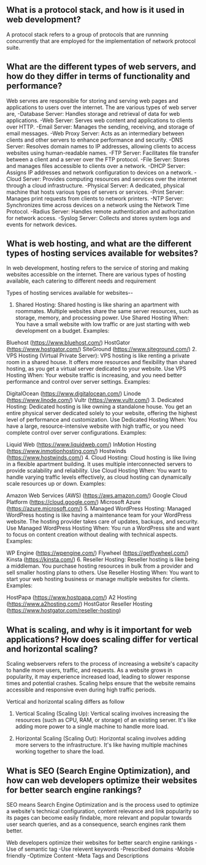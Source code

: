 ## What is a protocol stack, and how is it used in web development?

A protocol stack refers to a group of protocols that are runnning concurrently that are employed for the implementation of network protocol suite.

## What are the different types of web servers, and how do they differ in terms of functionality and performance?
Web servres are responsible for storing and serving web pages and applications to users over the internet. The are various types of web server are,
    -Database Server: Handles storage and retrieval of data for web applications.
    -Web Server: Serves web content and applications to clients over HTTP.
    -Email Server: Manages the sending, receiving, and storage of email messages.
    -Web Proxy Server: Acts as an intermediary between clients and other servers to enhance performance and security.
    -DNS Server: Resolves domain names to IP addresses, allowing clients to access websites using human-readable names.
    -FTP Server: Facilitates file transfer between a client and a server over the FTP protocol.
    -File Server: Stores and manages files accessible to clients over a network.
    -DHCP Server: Assigns IP addresses and network configuration to devices on a network.
    -Cloud Server: Provides computing resources and services over the internet through a cloud infrastructure.
    -Physical Server: A dedicated, physical machine that hosts various types of servers or services.
    -Print Server: Manages print requests from clients to network printers.
    -NTP Server: Synchronizes time across devices on a network using the Network Time Protocol.
    -Radius Server: Handles remote authentication and authorization for network access.
    -Syslog Server: Collects and stores system logs and events for network devices.


## What is web hosting, and what are the different types of hosting services available for websites?
In web development, hosting refers to the service of storing and making websites accessible on the internet. There are various types of hosting available, each catering to different needs and requirement

Types of hosting services available for websites--
1. Shared Hosting:
Shared hosting is like sharing an apartment with roommates. Multiple websites share the same server resources, such as storage, memory, and processing power.
Use Shared Hosting When: You have a small website with low traffic or are just starting with web development on a budget.
Examples:

Bluehost (https://www.bluehost.com/)
HostGator (https://www.hostgator.com/)
SiteGround (https://www.siteground.com/)
2. VPS Hosting (Virtual Private Server):
VPS hosting is like renting a private room in a shared house. It offers more resources and flexibility than shared hosting, as you get a virtual server dedicated to your website.
Use VPS Hosting When: Your website traffic is increasing, and you need better performance and control over server settings.
Examples:

DigitalOcean (https://www.digitalocean.com/)
Linode (https://www.linode.com/)
Vultr (https://www.vultr.com/)
3. Dedicated Hosting:
Dedicated hosting is like owning a standalone house. You get an entire physical server dedicated solely to your website, offering the highest level of performance and customization.
Use Dedicated Hosting When: You have a large, resource-intensive website with high traffic, or you need complete control over server configurations.
Examples:

Liquid Web (https://www.liquidweb.com/)
InMotion Hosting (https://www.inmotionhosting.com/)
Hostwinds (https://www.hostwinds.com/)
4. Cloud Hosting:
Cloud hosting is like living in a flexible apartment building. It uses multiple interconnected servers to provide scalability and reliability.
Use Cloud Hosting When: You want to handle varying traffic levels effectively, as cloud hosting can dynamically scale resources up or down.
Examples:

Amazon Web Services (AWS) (https://aws.amazon.com/)
Google Cloud Platform (https://cloud.google.com/)
Microsoft Azure (https://azure.microsoft.com/)
5. Managed WordPress Hosting:
Managed WordPress hosting is like having a maintenance team for your WordPress website. The hosting provider takes care of updates, backups, and security.
Use Managed WordPress Hosting When: You run a WordPress site and want to focus on content creation without dealing with technical aspects.
Examples:

WP Engine (https://wpengine.com/)
Flywheel (https://getflywheel.com/)
Kinsta (https://kinsta.com/)
6. Reseller Hosting:
Reseller hosting is like being a middleman. You purchase hosting resources in bulk from a provider and sell smaller hosting plans to others.
Use Reseller Hosting When: You want to start your web hosting business or manage multiple websites for clients.
Examples:

HostPapa (https://www.hostpapa.com/)
A2 Hosting (https://www.a2hosting.com/)
HostGator Reseller Hosting (https://www.hostgator.com/reseller-hosting)


## What is scaling, and why is it important for web applications? How does scaling differ for vertical and horizontal scaling?
Scaling webservers refers to the process of increasing a website's capacity to handle more users, traffic, and requests. As a website grows in popularity, it may experience increased load, leading to slower response times and potential crashes. Scaling helps ensure that the website remains accessible and responsive even during high traffic periods.

Vertical and horizontal scaling differs as follow
1. Vertical Scaling (Scaling Up): Vertical scaling involves increasing the resources (such as CPU, RAM, or storage) of an existing server. It's like adding more power to a single machine to handle more load.

2. Horizontal Scaling (Scaling Out): Horizontal scaling involves adding more servers to the infrastructure. It's like having multiple machines working together to share the load.

## What is SEO (Search Engine Optimization), and how can web developers optimize their websites for better search engine rankings?

SEO means Search Engine Optimization and is the process used to optimize a website's technical configuration, content relevance and link popularity so its pages can become easily findable, more relevant and popular towards user search queries, and as a consequence, search engines rank them better.

Web developers optimize their websites for better search engine rankings
-Use of semantic tag
-Use relevent keywords
-Prescribed domains
-Mobile friendly
-Optimize Content
-Meta Tags and Descriptions